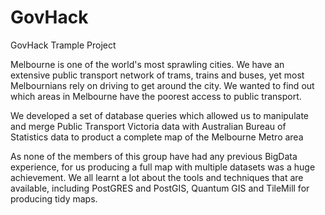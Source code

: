 GovHack
=======

GovHack Trample Project

Melbourne is one of the world's most sprawling cities. We have an extensive public transport network of trams, trains and buses, yet most Melbournians rely on driving to get around the city. We wanted to find out which areas in Melbourne have the poorest access to public transport. 

We developed a set of database queries which allowed us to manipulate and merge Public Transport Victoria data with Australian Bureau of Statistics data to product a complete map of the Melbourne Metro area

As none of the members of this group have had any previous BigData experience, for us producing a full map with multiple datasets was a huge achievement. We all learnt a lot about the tools and techniques that are available, including PostGRES and PostGIS, Quantum GIS and TileMill for producing tidy maps.
